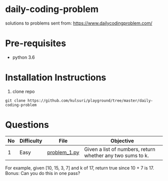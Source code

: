 # daily-coding-problem
solutions to problems sent from:
https://www.dailycodingproblem.com/

# Pre-requisites
- python 3.6

# Installation Instructions
1. clone repo
```
git clone https://github.com/kulsuri/playground/tree/master/daily-coding-problem
```

# Questions
No | Difficulty | File | Objective
--- | --- | --- | ---
1 | Easy | [problem_1.py](problem_1.py) | Given a list of numbers, return whether any two sums to k. 
For example, given [10, 15, 3, 7] and k of 17, return true since 10 + 7 is 17. 
Bonus: Can you do this in one pass?
